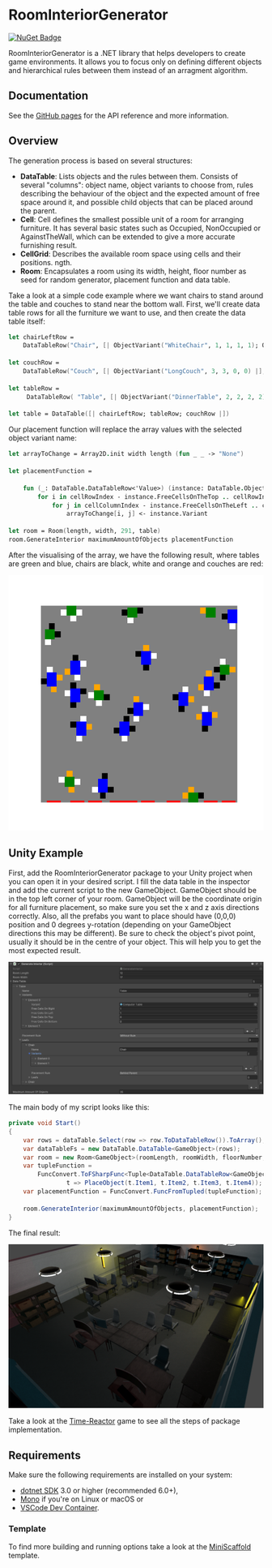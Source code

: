 # RoomInteriorGenerator

[![NuGet Badge](https://buildstats.info/nuget/RoomInteriorGenerator)](https://www.nuget.org/packages/RoomInteriorGenerator/) 

RoomInteriorGenerator is a .NET library that helps developers to create game environments. It allows you to focus only on defining different objects and hierarchical rules between them instead of an arragment algorithm.

##  Documentation

See the [GitHub pages](https://polinasavelyeva.github.io/RoomInteriorGenerator/) for the API reference and more information.

## Overview

The generation process is based on several structures:

- **DataTable**: Lists objects and the rules between them. Consists of several "columns": object name, object variants to choose from, rules describing the behaviour of the object and the expected amount of free space around it, and possible child objects that can be placed around the parent.
- **Cell**: Cell defines the smallest possible unit of a room for arranging furniture. It has several basic states such as Occupied, NonOccupied or AgainstTheWall, which can be extended to give a more accurate furnishing result.
- **CellGrid**: Describes the available room space using cells and their positions.
ngth.
- **Room**: Encapsulates a room using its width, height, floor number as seed for random generator, placement function and data table. 

Take a look at a simple code example where we want chairs to stand around the table and couches to stand near the bottom wall. First, we'll create data table rows for all the furniture we want to use, and then create the data table itself:

```fsharp
let chairLeftRow =
    DataTableRow("Chair", [| ObjectVariant("WhiteChair", 1, 1, 1, 1); ObjectVariant("BlackChair", 1, 1, 1, 1); ObjectVariant("OrangeChair", 1, 1, 1, 1) |], Leaf LeftTo, Option.None)

let couchRow =
    DataTableRow("Couch", [| ObjectVariant("LongCouch", 3, 3, 0, 0) |], Node AgainstTheBottomWall, Option.None)
    
let tableRow =
     DataTableRow( "Table", [| ObjectVariant("DinnerTable", 2, 2, 2, 2); ObjectVariant("OfficeTable", 2, 2, 3, 3) |],  Node None, Some [| chairLeftRow; chairRightRow; chairBehindRow; chairInFrontOfRow |])

let table = DataTable([| chairLeftRow; tableRow; couchRow |])
```

Our placement function will replace the array values with the selected object variant name:

```fsharp
let arrayToChange = Array2D.init width length (fun _ _ -> "None")

let placementFunction =

    fun (_: DataTable.DataTableRow<'Value>) (instance: DataTable.ObjectVariant<'Value>) cellRowIndex cellColumnIndex ->
        for i in cellRowIndex - instance.FreeCellsOnTheTop .. cellRowIndex + instance.FreeCellsOnTheBottom do
            for j in cellColumnIndex - instance.FreeCellsOnTheLeft .. cellColumnIndex + instance.FreeCellsOnTheRight do
                arrayToChange[i, j] <- instance.Variant

let room = Room(length, width, 291, table)    
room.GenerateInterior maximumAmountOfObjects placementFunction
```

After the visualising of the array, we have the following result, where tables are green and blue, chairs are black, white and orange and couches are red:

![Plot](https://github.com/PolinaSavelyeva/RoomInteriorGenerator/blob/sample/Samples/withoutcorners.png)


##  Unity Example

First, add the RoomInteriorGenerator package to your Unity project when you can open it in your desired script. I fill the data table in the inspector and add the current script to the new GameObject. GameObject should be in the top left corner of your room. GameObject will be the coordinate origin for all furniture placement, so make sure you set the x and z axis directions correctly. Also, all the prefabs you want to place should have (0,0,0) position and 0 degrees y-rotation (depending on your GameObject directions this may be different). Be sure to check the object's pivot point, usually it should be in the centre of your object. This will help you to get the most expected result.

![Inspector](https://github.com/PolinaSavelyeva/RoomInteriorGenerator/blob/sample/Samples/Inspector.png)

The main body of my script looks like this:

```csharp
private void Start()
{
    var rows = dataTable.Select(row => row.ToDataTableRow()).ToArray();
    var dataTableFs = new DataTable.DataTable<GameObject>(rows);
    var room = new Room<GameObject>(roomLength, roomWidth, floorNumber, dataTableFs);
    var tupleFunction =
        FuncConvert.ToFSharpFunc<Tuple<DataTable.DataTableRow<GameObject>, DataTable.ObjectVariant<GameObject>, int, int>>(
                t => PlaceObject(t.Item1, t.Item2, t.Item3, t.Item4));
    var placementFunction = FuncConvert.FuncFromTupled(tupleFunction);

    room.GenerateInterior(maximumAmountOfObjects, placementFunction);
}
```

The final result:

![Room](https://github.com/PolinaSavelyeva/RoomInteriorGenerator/blob/sample/Samples/Room.png)

Take a look at the [Time-Reactor](https://github.com/RuslanBeresnev/Time-Reactor-Game) game to see all the steps of package implementation.

## Requirements

Make sure the following requirements are installed on your system:

- [dotnet SDK](https://www.microsoft.com/net/download/core) 3.0 or higher (recommended 6.0+),
- [Mono](http://www.mono-project.com/) if you're on Linux or macOS
or
- [VSCode Dev Container](https://code.visualstudio.com/docs/remote/containers).

### Template
To find more building and running options take a look at the [MiniScaffold](https://github.com/TheAngryByrd/MiniScaffold) template.
